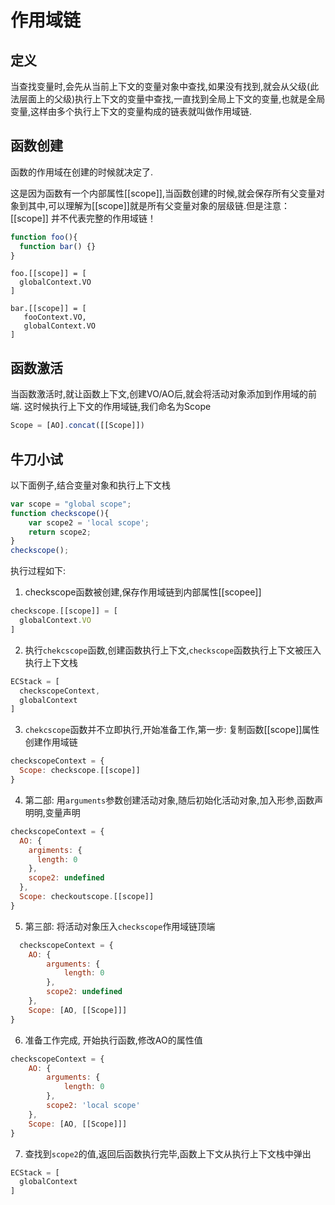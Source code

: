 # 作用域链

## 定义  

当查找变量时,会先从当前上下文的变量对象中查找,如果没有找到,就会从父级(此法层面上的父级)执行上下文的变量中查找,一直找到全局上下文的变量,也就是全局变量,这样由多个执行上下文的变量构成的链表就叫做作用域链.



## 函数创建

函数的作用域在创建的时候就决定了.

这是因为函数有一个内部属性[[scope]],当函数创建的时候,就会保存所有父变量对象到其中,可以理解为[[scope]]就是所有父变量对象的层级链.但是注意：[[scope]] 并不代表完整的作用域链！


```js
function foo(){
  function bar() {}
}
```

```
foo.[[scope]] = [
  globalContext.VO
]

bar.[[scope]] = [
   fooContext.VO,
   globalContext.VO
]
```

## 函数激活

当函数激活时,就让函数上下文,创建VO/AO后,就会将活动对象添加到作用域的前端. 这时候执行上下文的作用域链,我们命名为Scope
```js
Scope = [AO].concat([[Scope]])
```

## 牛刀小试

以下面例子,结合变量对象和执行上下文栈
```js
var scope = "global scope";
function checkscope(){
    var scope2 = 'local scope';
    return scope2;
}
checkscope();
```

执行过程如下:  
1. checkscope函数被创建,保存作用域链到内部属性[[scopee]]
```js
checkscope.[[scope]] = [
  globalContext.VO
]
```

2. 执行`chekcscope`函数,创建函数执行上下文,`checkscope`函数执行上下文被压入执行上下文栈

```js
ECStack = [
  checkscopeContext,
  globalContext
]
```

3. `chekcscope`函数并不立即执行,开始准备工作,第一步: 复制函数[[scope]]属性创建作用域链

```js
checkscopeContext = {
  Scope: checkscope.[[scope]]
}
```

4. 第二部: 用`arguments`参数创建活动对象,随后初始化活动对象,加入形参,函数声明明,变量声明

```js
checkscopeContext = {
  AO: {
    argiments: {
      length: 0
    },
    scope2: undefined
  },
  Scope: checkoutscope.[[scope]]
}
```

5. 第三部: 将活动对象压入`checkscope`作用域链顶端

```js
  checkscopeContext = {
    AO: {
        arguments: {
            length: 0
        },
        scope2: undefined
    },
    Scope: [AO, [[Scope]]]
}
```

6. 准备工作完成, 开始执行函数,修改AO的属性值

```js
checkscopeContext = {
    AO: {
        arguments: {
            length: 0
        },
        scope2: 'local scope'
    },
    Scope: [AO, [[Scope]]]
}
```

7. 查找到`scope2`的值,返回后函数执行完毕,函数上下文从执行上下文栈中弹出

```js
ECStack = [
  globalContext
]
```